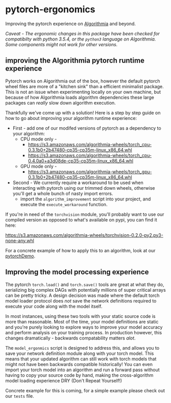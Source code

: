 # pytorch-ergonomics
Improving the pytorch experience on [Algorithmia](https://algorithmia.com/]) and beyond.

*Caveat - The ergonomic changes in this package have been checked for compatibilty with python 3.5.4, or the `python3` language on Algorithmia.
Some components might not work for other versions.*
## improving the Algorithmia pytorch runtime experience
Pytorch works on Algorithmia out of the box, however the default pytorch wheel files
 are more of a "kitchen sink" than a efficient minimalist package. This is not an issue when experimenting locally on your own machine, but
 because of how Algorithmia loads algorithm dependencies these large packages can _really_ slow down algorithm execution.

 Thankfully we've come up with a solution! Here is a step by step guide on how to go about improving your algorithm runtime experience:

 * First - add one of our modifed versions of pytorch as a dependency to your algorithm:
   * CPU mode only -
     * https://s3.amazonaws.com/algorithmia-wheels/torch_cpu-0.3.1b0+2b47480-cp35-cp35m-linux_x86_64.whl
     * https://s3.amazonaws.com/algorithmia-wheels/torch_cpu-0.4.0a0+a3d08de-cp35-cp35m-linux_x86_64.whl
   * GPU mode only -
     * https://s3.amazonaws.com/algorithmia-wheels/torch_gpu-0.3.1b0+2b47480-cp35-cp35m-linux_x86_64.whl
 * Second - We currently require a workaround to be used when interacting with pytorch using our trimmed down wheels, otherwise you'll get a whole bunch of nasty import errors.
   * import the `algorithm_improvement` script into your project, and execute the `execute_workaround` function.

If you're in need of the `torchvision` module, you'll probably want to use our compiled version as opposed to what's available on pypi, you can find it here:

https://s3.amazonaws.com/algorithmia-wheels/torchvision-0.2.0-py2.py3-none-any.whl

 For a concrete example of how to apply this to an algorithm, look at our [pytorchDemo](https://algorithmia.com/algorithms/algorithmiahq/pytorchDemo).

## Improving the model processing experience
The pytorch `torch.load()` and `torch.save()` tools are great at what they do, serializing big complex DAGs with potentially
 millions of super critical arrays can be pretty tricky. A design decision was made where the default torch model loader protocol does _not_ save the
 network definitions required to execute your code along with the model itself.

In most instances, using these two tools with your static source code is more than reasonable.
Most of the time, your model definitions are static and you're purely looking
to explore ways to improve your model accuracy and perform analysis on your training process.
In production however, this changes dramatically - backwards compatability matters *alot*.

The `model_ergonmics` script is designed to address this, and allows you to save your network definition module
along with your torch model. This means that your updated algorithm can still work with torch models that might
not have been backwards compatible historically! You can even import your torch model into an algorithm and run a
forward pass without having to copy your source code by hand, making the cross-algorithm model loading experience DRY (Don't Repeat Yourself!)

Concrete example for this is coming, for a simple example please check out our `tests` file.

